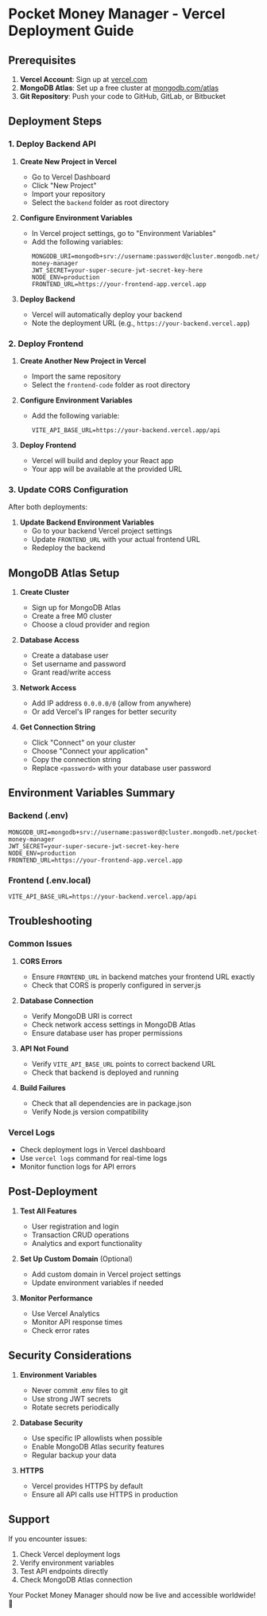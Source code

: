 # Pocket Money Manager - Vercel Deployment Guide

## Prerequisites

1. **Vercel Account**: Sign up at [vercel.com](https://vercel.com)
2. **MongoDB Atlas**: Set up a free cluster at [mongodb.com/atlas](https://mongodb.com/atlas)
3. **Git Repository**: Push your code to GitHub, GitLab, or Bitbucket

## Deployment Steps

### 1. Deploy Backend API

1. **Create New Project in Vercel**
   - Go to Vercel Dashboard
   - Click "New Project"
   - Import your repository
   - Select the `backend` folder as root directory

2. **Configure Environment Variables**
   - In Vercel project settings, go to "Environment Variables"
   - Add the following variables:
     ```
     MONGODB_URI=mongodb+srv://username:password@cluster.mongodb.net/pocket-money-manager
     JWT_SECRET=your-super-secure-jwt-secret-key-here
     NODE_ENV=production
     FRONTEND_URL=https://your-frontend-app.vercel.app
     ```

3. **Deploy Backend**
   - Vercel will automatically deploy your backend
   - Note the deployment URL (e.g., `https://your-backend.vercel.app`)

### 2. Deploy Frontend

1. **Create Another New Project in Vercel**
   - Import the same repository
   - Select the `frontend-code` folder as root directory

2. **Configure Environment Variables**
   - Add the following variable:
     ```
     VITE_API_BASE_URL=https://your-backend.vercel.app/api
     ```

3. **Deploy Frontend**
   - Vercel will build and deploy your React app
   - Your app will be available at the provided URL

### 3. Update CORS Configuration

After both deployments:

1. **Update Backend Environment Variables**
   - Go to your backend Vercel project settings
   - Update `FRONTEND_URL` with your actual frontend URL
   - Redeploy the backend

## MongoDB Atlas Setup

1. **Create Cluster**
   - Sign up for MongoDB Atlas
   - Create a free M0 cluster
   - Choose a cloud provider and region

2. **Database Access**
   - Create a database user
   - Set username and password
   - Grant read/write access

3. **Network Access**
   - Add IP address `0.0.0.0/0` (allow from anywhere)
   - Or add Vercel's IP ranges for better security

4. **Get Connection String**
   - Click "Connect" on your cluster
   - Choose "Connect your application"
   - Copy the connection string
   - Replace `<password>` with your database user password

## Environment Variables Summary

### Backend (.env)
```
MONGODB_URI=mongodb+srv://username:password@cluster.mongodb.net/pocket-money-manager
JWT_SECRET=your-super-secure-jwt-secret-key-here
NODE_ENV=production
FRONTEND_URL=https://your-frontend-app.vercel.app
```

### Frontend (.env.local)
```
VITE_API_BASE_URL=https://your-backend.vercel.app/api
```

## Troubleshooting

### Common Issues

1. **CORS Errors**
   - Ensure `FRONTEND_URL` in backend matches your frontend URL exactly
   - Check that CORS is properly configured in server.js

2. **Database Connection**
   - Verify MongoDB URI is correct
   - Check network access settings in MongoDB Atlas
   - Ensure database user has proper permissions

3. **API Not Found**
   - Verify `VITE_API_BASE_URL` points to correct backend URL
   - Check that backend is deployed and running

4. **Build Failures**
   - Check that all dependencies are in package.json
   - Verify Node.js version compatibility

### Vercel Logs

- Check deployment logs in Vercel dashboard
- Use `vercel logs` command for real-time logs
- Monitor function logs for API errors

## Post-Deployment

1. **Test All Features**
   - User registration and login
   - Transaction CRUD operations
   - Analytics and export functionality

2. **Set Up Custom Domain** (Optional)
   - Add custom domain in Vercel project settings
   - Update environment variables if needed

3. **Monitor Performance**
   - Use Vercel Analytics
   - Monitor API response times
   - Check error rates

## Security Considerations

1. **Environment Variables**
   - Never commit .env files to git
   - Use strong JWT secrets
   - Rotate secrets periodically

2. **Database Security**
   - Use specific IP allowlists when possible
   - Enable MongoDB Atlas security features
   - Regular backup your data

3. **HTTPS**
   - Vercel provides HTTPS by default
   - Ensure all API calls use HTTPS in production

## Support

If you encounter issues:
1. Check Vercel deployment logs
2. Verify environment variables
3. Test API endpoints directly
4. Check MongoDB Atlas connection

Your Pocket Money Manager should now be live and accessible worldwide! 🚀
